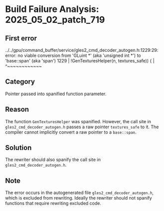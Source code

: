 # Build Failure Analysis: 2025_05_02_patch_719

## First error

../../gpu/command_buffer/service/gles2_cmd_decoder_autogen.h:1229:29: error: no viable conversion from 'GLuint *' (aka 'unsigned int *') to 'base::span<const GLuint>' (aka 'span<const unsigned int>')
 1229 |       !GenTexturesHelper(n, textures_safe)) {
      |                             ^~~~~~~~~~~~~

## Category
Pointer passed into spanified function parameter.

## Reason
The function `GenTexturesHelper` was spanified. However, the call site in `gles2_cmd_decoder_autogen.h` passes a raw pointer `textures_safe` to it. The compiler cannot implicitly convert a raw pointer to a `base::span`.

## Solution
The rewriter should also spanify the call site in `gles2_cmd_decoder_autogen.h`.

## Note
The error occurs in the autogenerated file `gles2_cmd_decoder_autogen.h`, which is excluded from rewriting. Ideally the rewriter should not spanify functions that require rewriting excluded code.